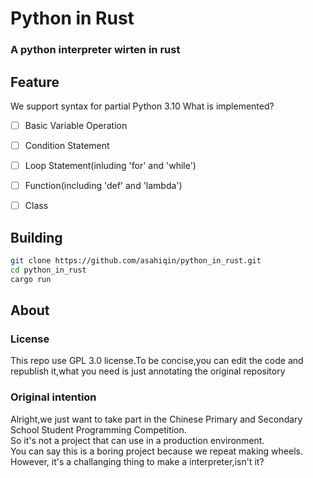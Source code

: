 # Python in Rust
### A python interpreter wirten in rust

## Feature

We support syntax for partial Python 3.10
What is implemented?  
- [ ] Basic Variable Operation  
- [ ] Condition Statement  
- [ ] Loop Statement(inluding 'for' and 'while')  
- [ ] Function(including 'def' and 'lambda')  
- [ ] Class  


## Building
```bash
git clone https://github.com/asahiqin/python_in_rust.git
cd python_in_rust
cargo run
```

## About

### License
This repo use GPL 3.0 license.To be concise,you can edit the code and republish it,what you need is just annotating the original repository

### Original intention
Alright,we just want to take part in the Chinese Primary and Secondary School Student Programming Competition.  
So it's not a project that can use in a production environment.  
You can say this is a boring project because we repeat making wheels.  
However, it's a challanging thing to make a interpreter,isn't it?